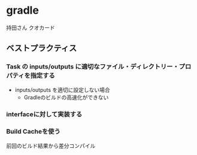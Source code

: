 # gradle
持田さん
クオカード

## ベストプラクティス
### Task の inputs/outputs に適切なファイル・ディレクトリー・プロパティを指定する

- inputs/outputs を適切に設定しない場合
  - Gradleのビルドの高速化ができない

### interfaceに対して実装する

### Build Cacheを使う

前回のビルド結果から差分コンパイル




